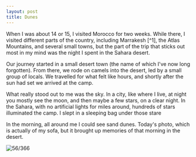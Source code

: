 ```yaml
---
layout: post
title: Dunes
---
```


When I was about 14 or 15, I visited Morocco for two weeks. While there, I visited different parts of the country, including Marrakesh [^1], the Atlas Mountains, and several small towns, but the part of the trip that sticks out most in my mind was the night I spent in the Sahara desert. 
<!--break-->

Our journey started in a small desert town (the name of which I've now long forgotten). From there, we rode on camels into the desert, led by a small group of locals. We travelled for what felt like hours, and shortly after the sun had set we arrived at the camp. 

What really stood out to me was the sky. In a city, like where I live, at night you mostly see the moon, and then maybe a few stars, on a clear night. In the Sahara, with no artificial lights for miles around, hundreds of stars illuminated the camp. I slept in a sleeping bag under those stare

In the morning, all around me I could see sand dunes. Today's photo, which is actually of my sofa, but it brought up memories of that morning in the desert. 

![56/366](http://media.humanboring.net/photos/2016-02-25.jpeg)